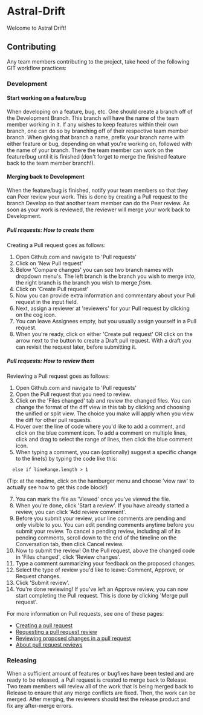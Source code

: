 # Astral-Drift

Welcome to Astral Drift!

## Contributing
Any team members contributing to the project, take heed of the following GIT workflow practices:

### Development
#### Start working on a feature/bug
When developing on a feature, bug, etc. One should create a branch off of the Development Branch.
This branch will have the name of the team member working in it.
If any wishes to keep features within their own branch, one can do so by branching off of their respective team member branch.
When giving that branch a name, prefix your branch name with either feature or bug, depending on what you're working on, followed with the name of your branch.
There the team member can work on the feature/bug until it is finished (don't forget to merge the finished feature back to the team member branch!).

#### Merging back to Development
When the feature/bug is finished, notify your team members so that they can Peer review your work.
This is done by creating a Pull request to the branch Develop so that another team member can do the Peer review.
As soon as your work is reviewed, the reviewer will merge your work back to Development.

##### Pull requests: How to create them
Creating a Pull request goes as follows:
1. Open Github.com and navigate to 'Pull requests'
2. Click on 'New Pull request'
3. Below 'Compare changes' you can see two branch names with dropdown menu's. The left branch is the branch you wish to merge _into_, the right branch is the branch you wish to merge _from_.
4. Click on 'Create Pull request'
5. Now you can provide extra information and commentary about your Pull request in the input field.
6. Next, assign a reviewer at 'reviewers' for your Pull request by clicking on the cog icon.
7. You can leave Assignees empty, but you usually assign yourself in a Pull request.
8. When you're ready, click on either 'Create pull request' OR click on the arrow next to the button to create a Draft pull request. With a draft you can revisit the request later, before submitting it.

##### Pull requests: How to review them
Reviewing a Pull request goes as follows:
1. Open Github.com and navigate to 'Pull requests'
2. Open the Pull request that you need to review.
3. Click on the 'Files changed' tab and review the changed files. You can change the format of the diff view in this tab by clicking and choosing the unified or split view. The choice you make will apply when you view the diff for other pull requests. 
4. Hover over the line of code where you'd like to add a comment, and click on the blue comment icon. To add a comment on multiple lines, click and drag to select the range of lines, then click the blue comment icon. 
5. When typing a comment, you can (optionally) suggest a specific change to the line(s) by typing the code like this:

```suggestion
  else if lineRange.length > 1
```
(Tip: at the readme, click on the hamburger menu and choose 'view raw' to actually see how to get this code block!)

7. You can mark the file as 'Viewed' once you've viewed the file.
8. When you're done, click 'Start a review'. If you have already started a review, you can click 'Add review comment'.
9. Before you submit your review, your line comments are pending and only visible to you. You can edit pending comments anytime before you submit your review. To cancel a pending review, including all of its pending comments, scroll down to the end of the timeline on the Conversation tab, then click Cancel review.
10. Now to submit the review! On the Pull request, above the changed code in 'Files changed', click 'Review changes'.
11. Type a comment summarizing your feedback on the proposed changes. 
12. Select the type of review you'd like to leave: Comment, Approve, or Request changes.
13. Click 'Submit review'.
14. You're done reviewing! If you've left an Approve review, you can now start completing the Pull request. This is done by clicking 'Merge pull request'.

For more information on Pull requests, see one of these pages:
- [Creating a pull request](https://docs.github.com/en/pull-requests/collaborating-with-pull-requests/proposing-changes-to-your-work-with-pull-requests/creating-a-pull-request)
- [Requesting a pull request review](https://docs.github.com/en/pull-requests/collaborating-with-pull-requests/proposing-changes-to-your-work-with-pull-requests/requesting-a-pull-request-review)
- [Reviewing proposed changes in a pull request](https://docs.github.com/en/pull-requests/collaborating-with-pull-requests/reviewing-changes-in-pull-requests/reviewing-proposed-changes-in-a-pull-request)
- [About pull request reviews](https://docs.github.com/en/pull-requests/collaborating-with-pull-requests/reviewing-changes-in-pull-requests/about-pull-request-reviews)

### Releasing
When a sufficient amount of features or bugfixes have been tested and are ready to be released, a Pull request is created to merge back to Release.
Two team members will review all of the work that is being merged back to Release to ensure that any merge conflicts are fixed.
Then, the work can be merged. After merging, the reviewers should test the release product and fix any after-merge errors.
